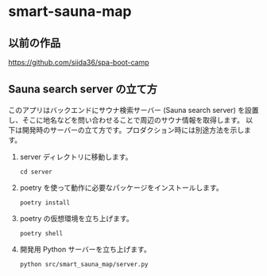 # smart-sauna-map

## 以前の作品

https://github.com/siida36/spa-boot-camp

## Sauna search server の立て方

このアプリはバックエンドにサウナ検索サーバー (Sauna search server) を設置し、そこに地名などを問い合わせることで周辺のサウナ情報を取得します。
以下は開発時のサーバーの立て方です。プロダクション時には別途方法を示します。

1. server ディレクトリに移動します。

    ```shell
    cd server
    ```

1. poetry を使って動作に必要なパッケージをインストールします。

    ```shell
    poetry install
    ```

1. poetry の仮想環境を立ち上げます。

    ```shell
    poetry shell
    ```

1. 開発用 Python サーバーを立ち上げます。

    ```shell
    python src/smart_sauna_map/server.py
    ```
